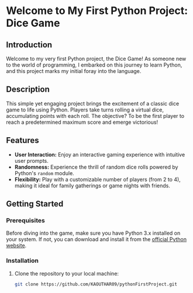 # Welcome to My First Python Project: Dice Game

## Introduction

Welcome to my very first Python project, the Dice Game! As someone new to the world of programming, I embarked on this journey to learn Python, and this project marks my initial foray into the language. 

## Description

This simple yet engaging project brings the excitement of a classic dice game to life using Python. Players take turns rolling a virtual dice, accumulating points with each roll. The objective? To be the first player to reach a predetermined maximum score and emerge victorious!

## Features

- **User Interaction:** Enjoy an interactive gaming experience with intuitive user prompts.
- **Randomness:** Experience the thrill of random dice rolls powered by Python's `random` module.
- **Flexibility:** Play with a customizable number of players (from 2 to 4), making it ideal for family gatherings or game nights with friends.

## Getting Started

### Prerequisites

Before diving into the game, make sure you have Python 3.x installed on your system. If not, you can download and install it from the [official Python website](https://www.python.org/downloads/).

### Installation

1. Clone the repository to your local machine:
   ```sh
   git clone https://github.com/KAOUTHAR09/pythonFirstProject.git

